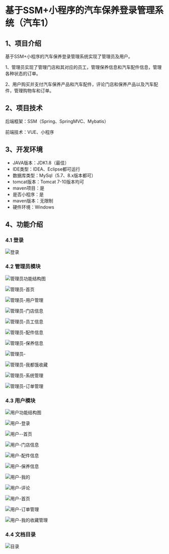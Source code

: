 # 基于SSM+小程序的汽车保养登录管理系统（汽车1）



## 1、项目介绍

基于SSM+小程序的汽车保养登录管理系统实现了管理员及用户。

1、管理员实现了管理门店和其对应的员工，管理保养信息和汽车配件信息，管理各种状态的订单。

2、用户购买并支付汽车保养产品和汽车配件，评论门店和保养产品以及汽车配件，管理购物车和订单。

## 2、项目技术

后端框架：SSM（Spring、SpringMVC、Mybatis）

前端技术：VUE、小程序

## 3、开发环境

- JAVA版本：JDK1.8（最佳）
- IDE类型：IDEA、Eclipse都可运行
- 数据库类型：MySql（5.7、8.x版本都可） 
- tomcat版本：Tomcat 7-10版本均可
- maven项目：是
- 是否小程序：是
- maven版本：无限制
- 硬件环境：Windows

## 4、功能介绍

### 4.1 登录

![登录](https://www.codemarket.fun/202407211404101.png)

### 4.2 管理员模块

![管理员功能结构图](https://www.codemarket.fun/202407211405421.png)

![管理员-首页](https://www.codemarket.fun/202407211405441.png)

![管理员-用户管理](https://www.codemarket.fun/202407211405027.png)

![管理员-门店信息](https://www.codemarket.fun/202407211405427.png)

![管理员-员工信息](https://www.codemarket.fun/202407211405204.png)

![管理员-配件信息](https://www.codemarket.fun/202407211405430.png)

![管理员-保养信息](https://www.codemarket.fun/202407211405410.png)

![管理员-](https://www.codemarket.fun/202407211405330.png)

![管理员-我都饿收藏](https://www.codemarket.fun/202407211405880.png)

![管理员-系统管理](https://www.codemarket.fun/202407211405948.png)

![管理员-订单管理](https://www.codemarket.fun/202407211405419.png)

### 4.3 用户模块

![用户功能结构图](https://www.codemarket.fun/202407211405428.png)

![用户-登录](https://www.codemarket.fun/202407211405408.png)

![用户--首页](https://www.codemarket.fun/202407211405318.png)

![用户-门店信息](https://www.codemarket.fun/202407211411841.png)

![用户-配件信息](https://www.codemarket.fun/202407211405438.png)

![用户-保养信息](https://www.codemarket.fun/202407211405397.png)

![用户-我的](https://www.codemarket.fun/202407211405420.png)

![用户-评论](https://www.codemarket.fun/202407211405785.png)

![用户-首页](https://www.codemarket.fun/202407211405018.png)

![用户-订单管理](https://www.codemarket.fun/202407211405422.png)

![用户-我的收藏管理](https://www.codemarket.fun/202407211405494.png)

### 4.4 文档目录

![目录](https://www.codemarket.fun/202407211405637.png)

